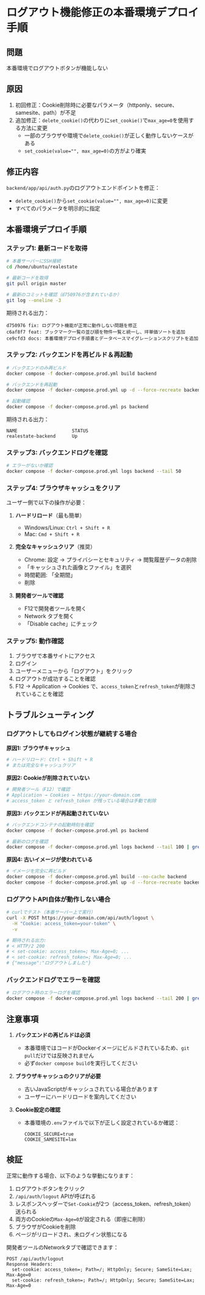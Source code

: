 # ログアウト機能修正の本番環境デプロイ手順

## 問題
本番環境でログアウトボタンが機能しない

## 原因
1. 初回修正：Cookie削除時に必要なパラメータ（httponly、secure、samesite、path）が不足
2. 追加修正：`delete_cookie()`の代わりに`set_cookie()`で`max_age=0`を使用する方法に変更
   - 一部のブラウザや環境で`delete_cookie()`が正しく動作しないケースがある
   - `set_cookie(value="", max_age=0)`の方がより確実

## 修正内容
`backend/app/api/auth.py`のログアウトエンドポイントを修正：
- `delete_cookie()`から`set_cookie(value="", max_age=0)`に変更
- すべてのパラメータを明示的に指定

## 本番環境デプロイ手順

### ステップ1: 最新コードを取得

```bash
# 本番サーバーにSSH接続
cd /home/ubuntu/realestate

# 最新コードを取得
git pull origin master

# 最新のコミットを確認（d750976が含まれているか）
git log --oneline -3
```

期待される出力：
```
d750976 fix: ログアウト機能が正常に動作しない問題を修正
c6af8f7 feat: ブックマーク一覧の並び順を物件一覧と統一し、坪単価ソートを追加
ce9cfd3 docs: 本番環境デプロイ手順書とデータベースマイグレーションスクリプトを追加
```

### ステップ2: バックエンドを再ビルド＆再起動

```bash
# バックエンドのみ再ビルド
docker compose -f docker-compose.prod.yml build backend

# バックエンドを再起動
docker compose -f docker-compose.prod.yml up -d --force-recreate backend

# 起動確認
docker compose -f docker-compose.prod.yml ps backend
```

期待される出力：
```
NAME                    STATUS
realestate-backend      Up
```

### ステップ3: バックエンドログを確認

```bash
# エラーがないか確認
docker compose -f docker-compose.prod.yml logs backend --tail 50
```

### ステップ4: ブラウザキャッシュをクリア

ユーザー側で以下の操作が必要：

1. **ハードリロード**（最も簡単）
   - Windows/Linux: `Ctrl + Shift + R`
   - Mac: `Cmd + Shift + R`

2. **完全なキャッシュクリア**（推奨）
   - Chrome: 設定 → プライバシーとセキュリティ → 閲覧履歴データの削除
   - 「キャッシュされた画像とファイル」を選択
   - 時間範囲: 「全期間」
   - 削除

3. **開発者ツールで確認**
   - F12で開発者ツールを開く
   - Network タブを開く
   - 「Disable cache」にチェック

### ステップ5: 動作確認

1. ブラウザで本番サイトにアクセス
2. ログイン
3. ユーザーメニューから「ログアウト」をクリック
4. ログアウトが成功することを確認
5. F12 → Application → Cookies で、`access_token`と`refresh_token`が削除されていることを確認

## トラブルシューティング

### ログアウトしてもログイン状態が継続する場合

**原因1: ブラウザキャッシュ**
```bash
# ハードリロード: Ctrl + Shift + R
# または完全なキャッシュクリア
```

**原因2: Cookieが削除されていない**
```bash
# 開発者ツール（F12）で確認
# Application → Cookies → https://your-domain.com
# access_token と refresh_token が残っている場合は手動で削除
```

**原因3: バックエンドが再起動されていない**
```bash
# バックエンドコンテナの起動時刻を確認
docker compose -f docker-compose.prod.yml ps backend

# 最新のログを確認
docker compose -f docker-compose.prod.yml logs backend --tail 100 | grep "logout"
```

**原因4: 古いイメージが使われている**
```bash
# イメージを完全に再ビルド
docker compose -f docker-compose.prod.yml build --no-cache backend
docker compose -f docker-compose.prod.yml up -d --force-recreate backend
```

### ログアウトAPI自体が動作しない場合

```bash
# curlでテスト（本番サーバー上で実行）
curl -X POST https://your-domain.com/api/auth/logout \
  -H "Cookie: access_token=your-token" \
  -v

# 期待される出力:
# < HTTP/2 200
# < set-cookie: access_token=; Max-Age=0; ...
# < set-cookie: refresh_token=; Max-Age=0; ...
# {"message":"ログアウトしました"}
```

### バックエンドログでエラーを確認

```bash
# ログアウト時のエラーログを確認
docker compose -f docker-compose.prod.yml logs backend --tail 200 | grep -i "error\|logout"
```

## 注意事項

1. **バックエンドの再ビルドは必須**
   - 本番環境ではコードがDockerイメージにビルドされているため、`git pull`だけでは反映されません
   - 必ず`docker compose build`を実行してください

2. **ブラウザキャッシュのクリアが必要**
   - 古いJavaScriptがキャッシュされている場合があります
   - ユーザーにハードリロードを案内してください

3. **Cookie設定の確認**
   - 本番環境の`.env`ファイルで以下が正しく設定されているか確認：
     ```
     COOKIE_SECURE=true
     COOKIE_SAMESITE=lax
     ```

## 検証

正常に動作する場合、以下のような挙動になります：

1. ログアウトボタンをクリック
2. `/api/auth/logout` APIが呼ばれる
3. レスポンスヘッダーで`Set-Cookie`が2つ（access_token、refresh_token）送られる
4. 両方のCookieの`Max-Age=0`が設定される（即座に削除）
5. ブラウザがCookieを削除
6. ページがリロードされ、未ログイン状態になる

開発者ツールのNetworkタブで確認できます：
```
POST /api/auth/logout
Response Headers:
  set-cookie: access_token=; Path=/; HttpOnly; Secure; SameSite=Lax; Max-Age=0
  set-cookie: refresh_token=; Path=/; HttpOnly; Secure; SameSite=Lax; Max-Age=0
```
